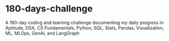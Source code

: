 # 180-days-challenge
A 180-day coding and learning challenge documenting my daily progress in Aptitude, DSA, CS Fundamentals, Python, SQL, Stats, Pandas, Visualization, ML, MLOps, GenAI, and LangGraph
